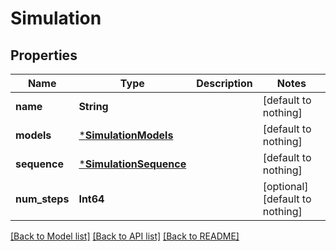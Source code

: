 # Simulation


## Properties
Name | Type | Description | Notes
------------ | ------------- | ------------- | -------------
**name** | **String** |  | [default to nothing]
**models** | [***SimulationModels**](SimulationModels.md) |  | [default to nothing]
**sequence** | [***SimulationSequence**](SimulationSequence.md) |  | [default to nothing]
**num_steps** | **Int64** |  | [optional] [default to nothing]


[[Back to Model list]](../README.md#models) [[Back to API list]](../README.md#api-endpoints) [[Back to README]](../README.md)


